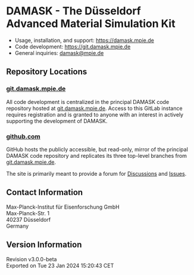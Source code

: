 # DAMASK - The Düsseldorf Advanced Material Simulation Kit

- Usage, installation, and support: https://damask.mpie.de
- Code development: https://git.damask.mpie.de
- General inquiries: damask@mpie.de


## Repository Locations

### [git.damask.mpie.de](https://git.damask.mpie.de)

All code development is centralized in the principal DAMASK code repository hosted at [git.damask.mpie.de](https://git.damask.mpie.de).
Access to this GitLab instance requires registration and is granted to anyone with an interest in actively supporting the development of DAMASK.

### [github.com](https://github.com)

GitHub hosts the publicly accessible, but read-only, mirror of the principal DAMASK code repository and replicates its three top-level branches from [git.damask.mpie.de](https://git.damask.mpie.de).

The site is primarily meant to provide a forum for [Discussions](https://github.com/eisenforschung/DAMASK/discussions) and [Issues](https://github.com/eisenforschung/DAMASK/issues).


## Contact Information

Max-Planck-Institut für Eisenforschung GmbH  
Max-Planck-Str. 1  
40237 Düsseldorf  
Germany  

## Version Information

Revision v3.0.0-beta  
Exported on Tue 23 Jan 2024 15:20:43 CET  

